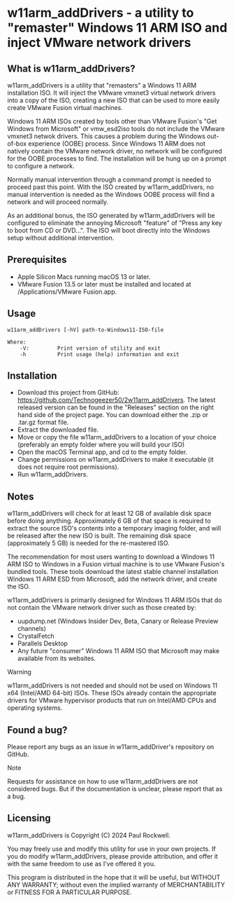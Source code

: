 # w11arm_addDrivers - a utility to "remaster" Windows 11 ARM ISO and inject VMware network drivers

## What is w11arm_addDrivers?

w11arm_addDrivers is a utility that "remasters" a Windows 11 ARM installation ISO.
It will inject the VMware vmxnet3 virtual network drivers into a copy of the ISO, creating
a new ISO that can be used to more easily create VMware Fusion virtual machines.

Windows 11 ARM ISOs created by tools other than VMware Fusion's "Get Windows from Microsoft" or vmw_esd2iso
tools do not include the VMware vmxnet3 netwok drivers. This causes a problem during the Windows out-of-box
experience (OOBE) process. Since Windows 11 ARM does not natively contain the VMware network driver, no 
network will be configured for the OOBE processes to find. The installation will be hung up on 
a prompt to configure a network.

Normally manual intervention through a command prompt is needed to proceed past this point. With the ISO created
by w11arm_addDrivers, no manual intervention is needed as the Windows OOBE process will find a network and will proceed normally.

As an additional bonus, the ISO generated by w11arm_addDrivers will be configured to eliminate 
the annoying Microsoft "feature" of "Press any key to boot from CD or DVD...". 
The ISO will boot directly into the Windows setup without additional intervention.

## Prerequisites 

* Apple Silicon Macs running macOS 13 or later.
* VMware Fusion 13.5 or later must be installed and located at /Applications/VMware Fusion.app.

## Usage

```
w11arm_addDrivers [-hV] path-to-Windows11-ISO-file

Where:
	-V:			Print version of utility and exit
	-h			Print usage (help) information and exit
```

## Installation

* Download this project from GitHub: https://github.com/Technogeezer50/2w11arm_addDrivers. The latest released version
can be found in the "Releases" section on the right hand side of the project page. You can download either
the .zip or .tar.gz format file.
* Extract the downloaded file.
* Move or copy the file w11arm_addDrivers to a location of your choice (preferably an empty folder where you will build your ISO)
* Open the macOS Terminal app, and cd to the empty folder.
* Change permissions on w11arm_addDrivers to make it executable (it does not require root permissions).
* Run w11arm_addDrivers.

## Notes

w11arm_addDrivers will check for at least 12 GB of available disk space before doing anything. Approximately 6 GB of that space
is required to extract the source ISO's contents into a temporary imaging folder, and will be released after the new ISO is built. 
The remaining disk space (approximately 5 GB) is needed for the re-mastered ISO.

The recommendation for most users wanting to download a Windows 11 ARM ISO to Windows in a Fusion virtual machine
is to use VMware Fusion's bundled tools. These tools download the latest stable channel installation Windows 11 ARM ESD from
Microsoft, add the network driver, and create the ISO.

w11arm_addDrivers is primarily designed for Windows 11 ARM ISOs that do not contain the VMware network driver such as those created by:

- uupdump.net (Windows Insider Dev, Beta, Canary or Release Preview channels)
- CrystalFetch
- Parallels Desktop
- Any future "consumer" Windows 11 ARM ISO that Microsoft may make available from its websites.

> [!WARNING]
> w11arm_addDrivers is not needed and should not be used on Windows 11 x64 (Intel/AMD 64-bit) ISOs. These ISOs already contain
> the appropriate drivers for VMware hypervisor products that run on Intel/AMD CPUs and operating systems.

## Found a bug?

Please report any bugs as an issue in w11arm_addDriver's repository on GitHub.

> [!NOTE]
> Requests for assistance on how to use w11arm_addDrivers are not considered bugs.
> But if the documentation is unclear, please report that as a bug. 

## Licensing

w11arm_addDrivers is Copyright (C) 2024 Paul Rockwell.

You may freely use and modify this utility for use in your own projects. If you do modify w11arm_addDrivers, please provide attribution,
and offer it with the same freedom to use as I've offered it you.

This program is distributed in the hope that it will be useful,
but WITHOUT ANY WARRANTY; without even the implied warranty of
MERCHANTABILITY or FITNESS FOR A PARTICULAR PURPOSE.  


